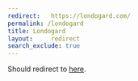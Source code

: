 ```yaml
---
redirect:   https://londogard.com/
permalink: /londogard
title: Londogard
layout:     redirect
search_exclude: true
---
```


Should redirect to [here](https://londogard.com/).